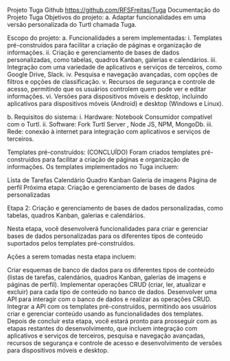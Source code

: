 


Projeto Tuga Github https://github.com/RFSFreitas/Tuga
Documentação do Projeto Tuga
Objetivos do projeto:
a. Adaptar funcionalidades em uma versão personalizada do Turtl chamada Tuga.

Escopo do projeto:
a. Funcionalidades a serem implementadas:
i. Templates pré-construídos para facilitar a criação de páginas e organização de informações.
ii. Criação e gerenciamento de bases de dados personalizadas, como tabelas, quadros Kanban, galerias e calendários.
iii. Integração com uma variedade de aplicativos e serviços de terceiros, como Google Drive, Slack.
iv. Pesquisa e navegação avançadas, com opções de filtros e opções de classificação.
v. Recursos de segurança e controle de acesso, permitindo que os usuários controlem quem pode ver e editar informações.
vi. Versões para dispositivos móveis e desktop, incluindo aplicativos para dispositivos móveis (Android) e desktop (Windows e Linux).

b. Requisitos do sistema:
i. Hardware: Notebook Consumidor compatível com o Turtl.
ii. Software: Fork Turtl Server , Node JS, NPM, MongoDb.
iii. Rede: conexão à internet para integração com aplicativos e serviços de terceiros.

Templates pré-construídos: (CONCLUÍDO)
Foram criados templates pré-construídos para facilitar a criação de páginas e organização de informações. Os templates implementados no Tuga incluem:

Lista de Tarefas
Calendário
Quadro Kanban
Galeria de imagens
Página de perfil
Próxima etapa: Criação e gerenciamento de bases de dados personalizadas

Etapa 2: Criação e gerenciamento de bases de dados personalizadas, como tabelas, quadros Kanban, galerias e calendários.

Nesta etapa, você desenvolverá funcionalidades para criar e gerenciar bases de dados personalizadas para os diferentes tipos de conteúdo suportados pelos templates pré-construídos.

Ações a serem tomadas nesta etapa incluem:

Criar esquemas de banco de dados para os diferentes tipos de conteúdo (listas de tarefas, calendários, quadros Kanban, galerias de imagens e páginas de perfil).
Implementar operações CRUD (criar, ler, atualizar e excluir) para cada tipo de conteúdo no banco de dados.
Desenvolver uma API para interagir com o banco de dados e realizar as operações CRUD.
Integrar a API com os templates pré-construídos, permitindo aos usuários criar e gerenciar conteúdo usando as funcionalidades dos templates.
Depois de concluir esta etapa, você estará pronto para prosseguir com as etapas restantes do desenvolvimento, que incluem integração com aplicativos e serviços de terceiros, pesquisa e navegação avançadas, recursos de segurança e controle de acesso e desenvolvimento de versões para dispositivos móveis e desktop.
